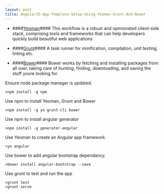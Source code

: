```yaml
---
layout: post
title: AngularJS-App-Template-Setup-Using-Yeoman-Grunt-And-Bower
---
```




* ####[Yeoman](http://yeoman.io/)####
This workflow is a robust and opinionated client-side stack, comprising tools and frameworks that can help developers quickly build beautiful web applications

* ####[Grunt](http://gruntjs.com/)####
A task runner for minification, compilation, unit testing, linting etc.

* ####[Bower](http://bower.io/)####
Bower works by fetching and installing packages from all over, taking care of hunting, finding, downloading, and saving the stuff youre looking for.


Ensure node package manager is updated.

    >npm install -g npm

Use npm to install Yeoman, Grunt and Bower

    >npm install -g yo grunt-cli bower

Use npm to install angular generator

    >npm install -g generator-angular

Use Yeoman to create an Angular app framework.

    >yo angular

Use bower to add angular bootstrap dependancy.

    >bower install angular-bootstrap --save

Use grunt to test and run the app


    >grunt test
    >grunt serve




